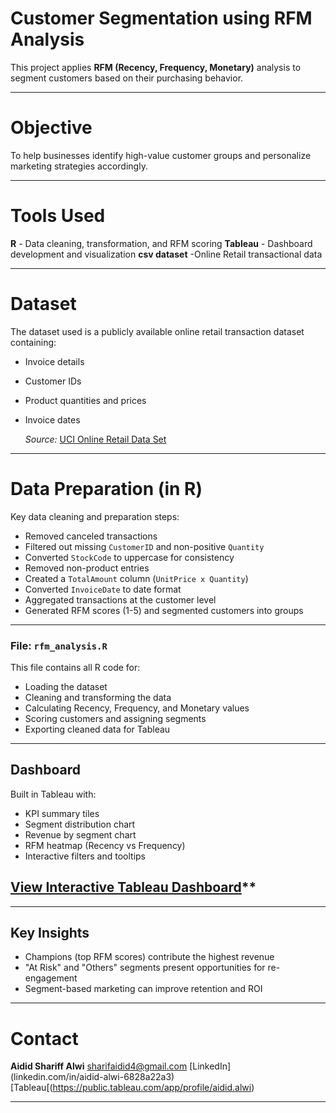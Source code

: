 # Customer Segmentation using RFM Analysis

This project applies **RFM (Recency, Frequency, Monetary)** analysis to segment customers based on their purchasing behavior.

---

# Objective

To help businesses identify high-value customer groups and personalize marketing strategies accordingly.

---

# Tools Used

**R** - Data cleaning, transformation, and RFM scoring
**Tableau** - Dashboard development and visualization
**csv dataset** -Online Retail transactional data

---

# Dataset

The dataset used is a publicly available online retail transaction dataset containing:
- Invoice details
- Customer IDs
- Product quantities and prices
- Invoice dates

  *Source:* [UCI Online Retail Data Set](https://archive.ics.uci.edu/ml/datasets/online+retail)

---

   # Data Preparation (in R)

  Key data cleaning and preparation steps:
  - Removed canceled transactions
  - Filtered out missing `CustomerID` and non-positive `Quantity`
  - Converted `StockCode` to uppercase for consistency
  - Removed non-product entries
  - Created a `TotalAmount` column (`UnitPrice x Quantity`)
  - Converted `InvoiceDate` to date format
  - Aggregated transactions at the customer level
  - Generated RFM scores (1-5) and segmented customers into groups

---

### File: `rfm_analysis.R`

This file contains all R code for:
- Loading the dataset
- Cleaning and transforming the data
- Calculating Recency, Frequency, and Monetary values
- Scoring customers and assigning segments
- Exporting cleaned data for Tableau

---

## Dashboard

Built in Tableau with:
- KPI summary tiles
- Segment distribution chart
- Revenue by segment chart
- RFM heatmap (Recency vs Frequency)
- Interactive filters and tooltips

## [View Interactive Tableau Dashboard](https://public.tableau.com/views/CustomerSegmentationDashboardusingRFMAnalysis/RFMAnalysis?:language=en-US&:sid=&:redirect=auth&:display_count=n&:origin=viz_share_link)**

---

## Key Insights
- Champions (top RFM scores) contribute the highest revenue
- "At Risk" and "Others" segments present opportunities for re-engagement
- Segment-based marketing can improve retention and ROI

 ---
 
# Contact

**Aidid Shariff Alwi**
sharifaidid4@gmail.com
[LinkedIn] (linkedin.com/in/aidid-alwi-6828a22a3)
[Tableau[(https://public.tableau.com/app/profile/aidid.alwi)

---

